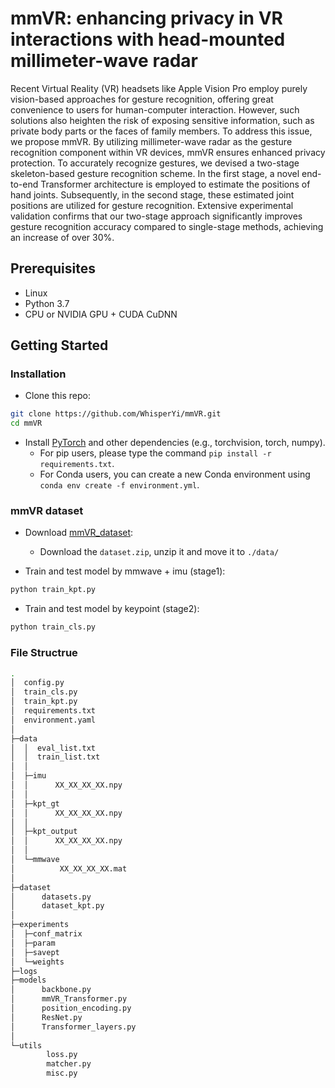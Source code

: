# mmVR: enhancing privacy in VR interactions with head-mounted millimeter-wave radar

Recent Virtual Reality (VR) headsets like Apple Vision Pro employ purely vision-based approaches for gesture recognition, offering great convenience to users for human-computer interaction. However, such solutions also heighten the risk of exposing sensitive information, such as private body parts or the faces of family members. To address this issue, we propose mmVR. By utilizing millimeter-wave radar as the gesture recognition component within VR devices, mmVR ensures enhanced privacy protection. To accurately recognize gestures, we devised a two-stage skeleton-based gesture recognition scheme. In the first stage, a novel end-to-end Transformer architecture is employed to estimate the positions of hand joints. Subsequently, in the second stage, these estimated joint positions are utilized for gesture recognition. Extensive experimental validation confirms that our two-stage approach significantly improves gesture recognition accuracy compared to single-stage methods, achieving an increase of over 30%.

## Prerequisites

- Linux
- Python 3.7
- CPU or NVIDIA GPU + CUDA CuDNN

## Getting Started

### Installation

- Clone this repo:

```bash
git clone https://github.com/WhisperYi/mmVR.git
cd mmVR
```

- Install [PyTorch](http://pytorch.org) and other dependencies (e.g., torchvision, torch, numpy).
  - For pip users, please type the command `pip install -r requirements.txt`.
  - For Conda users, you can create a new Conda environment using `conda env create -f environment.yml`.

### mmVR dataset

- Download [mmVR_dataset](https://www.kaggle.com/xrfdataset/xrf55):
  - Download the `dataset.zip`, unzip it and move it to `./data/`

- Train and test model by mmwave + imu (stage1):

```bash
python train_kpt.py 
```

- Train and test model by keypoint (stage2):

```bash
python train_cls.py 
```

### File Structrue
```bash
.
│  config.py
│  train_cls.py
│  train_kpt.py
│  requirements.txt
│  environment.yaml
│  
├─data
│  │  eval_list.txt
│  │  train_list.txt
│  │  
│  ├─imu
│  │      XX_XX_XX_XX.npy
│  │      
│  ├─kpt_gt
│  │      XX_XX_XX_XX.npy
│  │      
│  ├─kpt_output
│  │      XX_XX_XX_XX.npy
│  │      
│  └─mmwave
│          XX_XX_XX_XX.mat
│          
├─dataset
│      datasets.py
│      dataset_kpt.py
│      
├─experiments
│  ├─conf_matrix
│  ├─param
│  ├─savept
│  └─weights
├─logs
├─models
│      backbone.py
│      mmVR_Transformer.py
│      position_encoding.py
│      ResNet.py
│      Transformer_layers.py
│      
└─utils
        loss.py
        matcher.py
        misc.py
```
